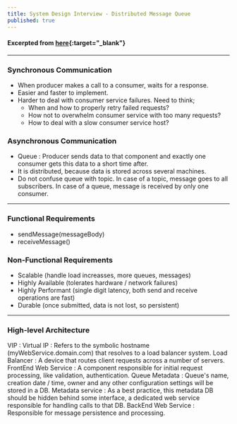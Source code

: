 ```yaml
---
title: System Design Interview - Distributed Message Queue
published: true
---
```


#### Excerpted from [here](https://youtu.be/iJLL-KPqBpM){:target="_blank"}

-----------------------

### Synchronous Communication
- When producer makes a call to a consumer, waits for a response. 
- Easier and faster to implement. 
- Harder to deal with consumer service failures. Need to think;
  - When and how to properly retry failed requests? 
  - How not to overwhelm consumer service with too many requests?
  - How to deal with a slow consumer service host? 

### Asynchronous Communication
- Queue : Producer sends data to that component and exactly one consumer gets this data to a short time after.
- It is distributed, because data is stored across several machines. 
- Do not confuse queue with topic. In case of a topic, message goes to all subscribers. In case of a queue, message is received by only one consumer. 

-----------------------

### Functional Requirements
- sendMessage(messageBody) 
- receiveMessage() 

### Non-Functional Requirements
- Scalable (handle load increasses, more queues, messages)
- Highly Available (tolerates hardware / network failures)
- Highly Performant (single digit latency, both send and receive operations are fast)
- Durable (once submitted, data is not lost, so persistent)

-----------------------

### High-level Architecture



VIP : Virtual IP : Refers to the symbolic hostname (myWebService.domain.com) that resolves to a load balancer system.
Load Balancer : A device that routes client requests across a number of servers.
FrontEnd Web Service : A component responsible for initial request processing, like validation, authentication.
Queue Metadata : Queue's name, creation date / time, owner and any other configuration settings will be stored in a DB.
Metadata service : As a best practice, this metadata DB should be hidden behind some interface, a dedicated web service responsible for handling calls to that DB.
BackEnd Web Service : Responsible for message persistence and processing. 
